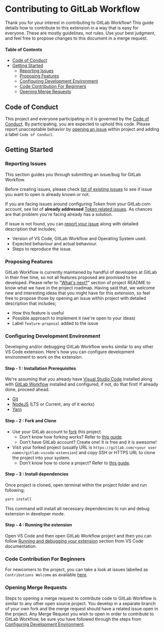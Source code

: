 # Contributing to GitLab Workflow

Thank you for your interest in contributing to GitLab Workflow! This guide details how to contribute
to this extension in a way that is easy for everyone. These are mostly guidelines, not rules.
Use your best judgment, and feel free to propose changes to this document in a merge request.

#### Table of Contents

*  [Code of Conduct](#code-of-conduct)
*  [Getting Started](#getting-started)
    *  [Reporting Issues](#reporting-issues)
    *  [Proposing Features](#proposing-features)
    *  [Configuring Development Environment](#configuring-development-environment)
    *  [Code Contribution For Beginners](#code-contribution-for-beginners)
    *  [Opening Merge Requests](#opening-merge-requests)

## Code of Conduct

This project and everyone participating in it is governed by the [Code of Conduct](CODE_OF_CONDUCT.md).
By participating, you are expected to uphold this code. Please report unacceptable behavior by
[opening an issue](https://gitlab.com/fatihacet/gitlab-vscode-extension/issues/new) within project
and adding a label `Code of Conduct`.

## Getting Started

### Reporting Issues

This section guides you through submitting an issue/bug for GitLab Workflow.

Before creating issues, please check [list of existing issues](https://gitlab.com/fatihacet/gitlab-vscode-extension/issues)
to see if issue you want to open is already known or not.

If you are facing issues around configuring Token from your GitLab.com account, see
list of **already addressed** [Token related issues](https://gitlab.com/fatihacet/gitlab-vscode-extension/issues?scope=all&utf8=%E2%9C%93&state=closed&label_name[]=token-issue).
As chances are that problem you're facing already has a solution.

If issue is not found, you can [report your issue](https://gitlab.com/fatihacet/gitlab-vscode-extension/issues/new) along
with detailed description that includes;

*  Version of VS Code, GitLab Workflow and Operating System used.
*  Expected behaviour and actual behaviour.
*  Steps to reproduce the issue.

### Proposing Features

GitLab Workflow is currently maintained by handful of developers at GitLab in their free time, so not
all features proposed are promised to be developed. Please refer to "[What's next?](https://gitlab.com/fatihacet/gitlab-vscode-extension#whats-next)"
section of project README to know what we have in the project roadmap. Having said that, we welcome new and interesting
ideas that you might have for this extension, so feel free to propose those by opening an issue within
project with detailed description that includes;

*  How this feature is useful
*  Possible approach to implement it (we're open to your ideas)
*  Label `feature-proposal` added to the issue

### Configuring Development Environment

Developing and/or debugging GitLab Workflow works similar to any other VS Code extension. Here's how you can configure
development environment to work on the extension.

#### Step - 1 : Installation Prerequisites

We're assuming that you already have [Visual Studio Code](https://code.visualstudio.com/) installed along
with [GitLab Workflow](https://marketplace.visualstudio.com/items?itemName=fatihacet.gitlab-workflow) installed
and configured, if not, do that first! If already done, proceed ahead.

*  [Git](https://git-scm.com/)
*  [NodeJS](https://nodejs.org/en/) (LTS or Current, any of it works)
*  [Yarn](https://yarnpkg.com/en/)

#### Step - 2 : Fork and Clone

*  Use your GitLab account to [fork](https://gitlab.com/fatihacet/gitlab-vscode-extension/forks/new) this project
    *  Don't know how forking works? Refer to [this guide](https://docs.gitlab.com/ee/gitlab-basics/fork-project.html#doc-nav).
    *  Don't have GitLab account? Create one! It is free and it is awesome!
*  Visit your forked project (usually URL is `https://gitlab.com/<your user name>/gitlab-vscode-extension`) and copy
   SSH or HTTPS URL to clone the project into your system.
    *  Don't know how to clone a project? Refer to [this guide](https://docs.gitlab.com/ee/gitlab-basics/command-line-commands.html#clone-your-project).

#### Step - 3 : Install dependencies

Once project is cloned, open terminal within the project folder and run following;

```bash
yarn install
```

This command will install all necessary dependencies to run and debug extension in developer mode.

#### Step - 4 : Running the extension

Open VS Code and then open GitLab Workflow project and then you can follow [Running and debugging your extension](https://code.visualstudio.com/docs/extensions/developing-extensions#_running-and-debugging-your-extension)
section from VS Code documentation.

### Code Contribution For Beginners

For newcomers to the project, you can take a look at issues labelled as `Contributions Welcome`
as available [here](https://gitlab.com/fatihacet/gitlab-vscode-extension/issues?label_name%5B%5D=Contributions+Welcome).

### Opening Merge Requests

Steps to opening a merge request to contribute code to GitLab Workflow is similar to any other open source project.
You develop in a separate branch of your own fork and the merge request should have a related issue open in the project.
Any Merge Request you wish to open in order to contribute to GitLab Workflow, be sure you have followed through the steps from [Configuring Development Environment](#configuring-development-environment).

